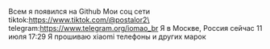 Всем я появился на Github
Мои соц сети tiktok:https://www.tiktok.com/@postalor2\
             telegram:https://www.telegram.org/iomao_br
Я в Москве, Россия сейчас 11 июля 17:29
Я прошиваю xiaomi телефоны и других марок

